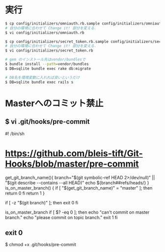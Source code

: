 # 実行

```sh
$ cp config/initializers/omniauth.rb.sample config/initializers/omniauth.rb
# 自分の環境に合わせて Change it! 部分を変える.
$ vi config/initializers/omniauth.rb

$ cp config/initializers/secret_token.rb.sample config/initializers/secret_token.rb
# 自分の環境に合わせて Change it! 部分を変える.
$ vi config/initializers/secret_token.rb

# gem のインストール先はvendor/bundlesで
$ bundle install --path=vendor/bundles
$ DB=sqlite bundle exec rake db:migrate

# DB名を環境変数に入れれば良いというだけ
$ DB=sqlite bundle exec rails s
```

# Masterへのコミット禁止
$ vi .git/hooks/pre-commit
----------------------------

#! /bin/sh
# https://github.com/bleis-tift/Git-Hooks/blob/master/pre-commit

get_git_branch_name(){
    branch="$(git symbolic-ref HEAD 2>/dev/null)" ||
           "$(git describe --contains --all HEAD)"
    echo ${branch##refs/heads/}
}
is_on_master_branch() {
    if [ "$(get_git_branch_name)" = "master" ]; then
        return 0
    fi
    return 1
}

if [ -z "$(git branch)" ]; then
    exit 0
fi

is_on_master_branch
if [ $? -eq 0 ]; then
    echo "can't commit on master branch."
    echo "please commit on topic branch."
    exit 1
fi

exit 0
----------------------------
$ chmod +x .git/hooks/pre-commit
```
